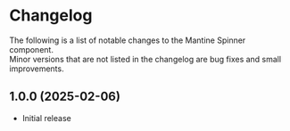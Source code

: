 # Changelog

The following is a list of notable changes to the Mantine Spinner component.  
Minor versions that are not listed in the changelog are bug fixes and small improvements.

## 1.0.0 (2025-02-06)

- Initial release
